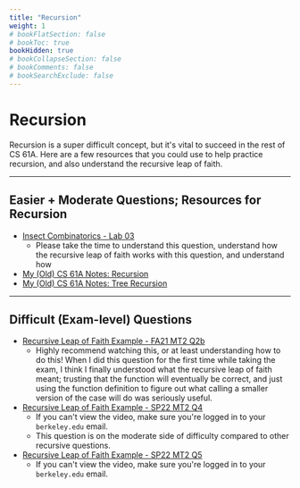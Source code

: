 ```yaml
---
title: "Recursion"
weight: 1
# bookFlatSection: false
# bookToc: true
bookHidden: true
# bookCollapseSection: false
# bookComments: false
# bookSearchExclude: false
---
```


# Recursion

Recursion is a super difficult concept, but it's vital to succeed in the rest of CS 61A. Here are a few resources that you could use to help practice recursion, and also understand the recursive leap of faith.

---

## Easier + Moderate Questions; Resources for Recursion

- [Insect Combinatorics - Lab 03](https://cs61a.org/lab/lab03)
  - Please take the time to understand this question, understand how the recursive leap of faith works with this question, and understand how 
- [My (Old) CS 61A Notes: Recursion](https://cs61a.rouxl.es/docs/week-4/content/recursion/)
- [My (Old) CS 61A Notes: Tree Recursion](https://cs61a.rouxl.es/docs/week-4/content/tree-recursion/)

---

## Difficult (Exam-level) Questions

- [Recursive Leap of Faith Example - FA21 MT2 Q2b](https://www.youtube.com/watch?v=abvuh4Bd0nI)
  - Highly recommend watching this, or at least understanding how to do this! When I did this question for the first time while taking the exam, I think I finally understood what the recursive leap of faith meant; trusting that the function will eventually be correct, and just using the function definition to figure out what calling a smaller version of the case will do was seriously useful.
- [Recursive Leap of Faith Example - SP22 MT2 Q4](https://www.youtube.com/watch?v=Io3DCna81Fc&list=PLx38hZJ5RLZeGQnUK0owWz4G1YE6gfogG&index=6)
  - If you can't view the video, make sure you're logged in to your `berkeley.edu` email.
  - This question is on the moderate side of difficulty compared to other recursive questions.
- [Recursive Leap of Faith Example - SP22 MT2 Q5](https://www.youtube.com/watch?v=UcmVdKqLFXk&list=PLx38hZJ5RLZeGQnUK0owWz4G1YE6gfogG&index=7)
  - If you can't view the video, make sure you're logged in to your `berkeley.edu` email.